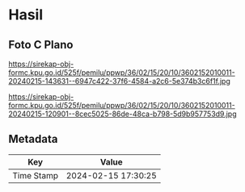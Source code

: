 # Hasil

## Foto C Plano

https://sirekap-obj-formc.kpu.go.id/525f/pemilu/ppwp/36/02/15/20/10/3602152010011-20240215-143631--6947c422-37f6-4584-a2c6-5e374b3c6f1f.jpg

https://sirekap-obj-formc.kpu.go.id/525f/pemilu/ppwp/36/02/15/20/10/3602152010011-20240215-120901--8cec5025-86de-48ca-b798-5d9b957753d9.jpg


## Metadata

| Key        | Value               |
| ---------- | ------------------- |
| Time Stamp | 2024-02-15 17:30:25 |



